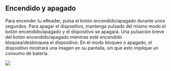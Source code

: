 ## Encendido y apagado

Para encender tu eReader, pulsa el botón encendido/apagado durante unos segundos. Para apagar el dispositivo, mantenga pulsado del mismo modo el botón encendido/apagado y el dispositivo se apagará. Una pulsación breve del botón encendido/apagado mientras esté encendido bloquea/desbloquea el dispositivo. En el modo bloqueo o apagado, el dispositivo mostrará una imagen en su pantalla, sin que esto implique un consumo de batería.

![](http://static.energysistem.com/images/manuals/42169/54bfcad7db4c9.jpg)
